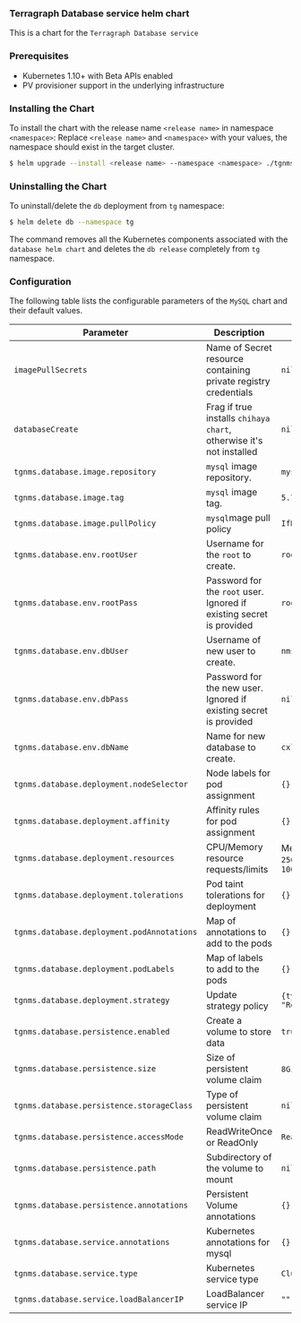 ### Terragraph Database service helm chart
This is a chart for the `Terragraph Database service`

### Prerequisites
- Kubernetes 1.10+ with Beta APIs enabled
- PV provisioner support in the underlying infrastructure

### Installing the Chart
To install the chart with the release name `<release name>` in namespace `<namespace>`:
Replace `<release name>` and `<namespace>` with your values, the namespace should exist in the target cluster.
```bash
$ helm upgrade --install <release name> --namespace <namespace> ./tgnms/charts/database -f vals.yml
```

### Uninstalling the Chart
To uninstall/delete the `db` deployment from `tg` namespace:
```bash
$ helm delete db --namespace tg
```

The command removes all the Kubernetes components associated with the `database helm chart` and
deletes the `db release` completely from `tg` namespace.

### Configuration
The following table lists the configurable parameters of the `MySQL` chart and their default values.

| Parameter                                 | Description                                                          | Default                      |
| ----------------------------------------- | -------------------------------------------------------------------- | ---------------------------- |
| `imagePullSecrets`                        | Name of Secret resource containing private registry credentials      | `nil`                        |
| `databaseCreate`                          | Frag if true installs `chihaya chart`, otherwise it's not installed  | `nil`                        |
| `tgnms.database.image.repository`          | `mysql` image repository.                                            | `mysql`                      |
| `tgnms.database.image.tag`                 | `mysql` image tag.                                                   | `5.7.30`                     |
| `tgnms.database.image.pullPolicy`          | `mysql`mage pull policy                                              | `IfNotPresent`               |
| `tgnms.database.env.rootUser`              | Username for the `root` to create.                                   | `root`                       |
| `tgnms.database.env.rootPass`              | Password for the `root` user. Ignored if existing secret is provided | `root`                       |
| `tgnms.database.env.dbUser`                | Username of new user to create.                                      | `nms`                        |
| `tgnms.database.env.dbPass`                | Password for the new user. Ignored if existing secret is provided    | `nil`                        |
| `tgnms.database.env.dbName`                | Name for new database to create.                                     | `cxl`                        |
| `tgnms.database.deployment.nodeSelector`   | Node labels for pod assignment                                       | `{}`                         |
| `tgnms.database.deployment.affinity`       | Affinity rules for pod assignment                                    | `{}`                         |
| `tgnms.database.deployment.resources`      | CPU/Memory resource requests/limits                                  | Memory: `256Mi`, CPU: `100m` |
| `tgnms.database.deployment.tolerations`    | Pod taint tolerations for deployment                                 | `{}`                         |
| `tgnms.database.deployment.podAnnotations` | Map of annotations to add to the pods                                | `{}`                         |
| `tgnms.database.deployment.podLabels`      | Map of labels to add to the pods                                     | `{}`                         |
| `tgnms.database.deployment.strategy`       | Update strategy policy                                               | `{type: "Recreate"}`         |
| `tgnms.database.persistence.enabled`       | Create a volume to store data                                        | `true`                       |
| `tgnms.database.persistence.size`          | Size of persistent volume claim                                      | `8Gi` RW                     |
| `tgnms.database.persistence.storageClass`  | Type of persistent volume claim                                      | `nil`                        |
| `tgnms.database.persistence.accessMode`    | ReadWriteOnce or ReadOnly                                            | `ReadWriteOn`                |
| `tgnms.database.persistence.path`          | Subdirectory of the volume to mount                                  | `nil`                        |
| `tgnms.database.persistence.annotations`   | Persistent Volume annotations                                        | `{}`                         |
| `tgnms.database.service.annotations`       | Kubernetes annotations for mysql                                     | `{}`                         |
| `tgnms.database.service.type`              | Kubernetes service type                                              | `ClustIP`                    |
| `tgnms.database.service.loadBalancerIP`    | LoadBalancer service IP                                              | `""`                         |
